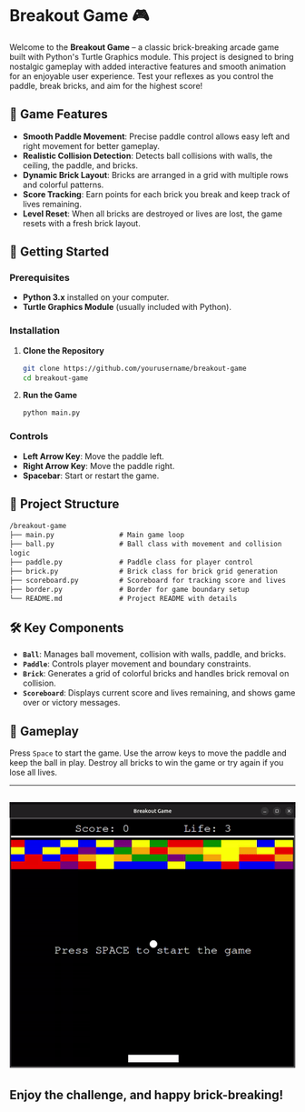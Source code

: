# Breakout Game 🎮

Welcome to the **Breakout Game** – a classic brick-breaking arcade game built with Python's Turtle Graphics module. This project is designed to bring nostalgic gameplay with added interactive features and smooth animation for an enjoyable user experience. Test your reflexes as you control the paddle, break bricks, and aim for the highest score!

## 🎲 Game Features

- **Smooth Paddle Movement**: Precise paddle control allows easy left and right movement for better gameplay.
- **Realistic Collision Detection**: Detects ball collisions with walls, the ceiling, the paddle, and bricks.
- **Dynamic Brick Layout**: Bricks are arranged in a grid with multiple rows and colorful patterns.
- **Score Tracking**: Earn points for each brick you break and keep track of lives remaining.
- **Level Reset**: When all bricks are destroyed or lives are lost, the game resets with a fresh brick layout.

## 🚀 Getting Started

### Prerequisites

- **Python 3.x** installed on your computer.
- **Turtle Graphics Module** (usually included with Python).

### Installation

1. **Clone the Repository**
   ```bash
   git clone https://github.com/yourusername/breakout-game
   cd breakout-game
   ```

2. **Run the Game**
   ```bash
   python main.py
   ```

### Controls

- **Left Arrow Key**: Move the paddle left.
- **Right Arrow Key**: Move the paddle right.
- **Spacebar**: Start or restart the game.

## 📂 Project Structure

```
/breakout-game
├── main.py                # Main game loop
├── ball.py                # Ball class with movement and collision logic
├── paddle.py              # Paddle class for player control
├── brick.py               # Brick class for brick grid generation
├── scoreboard.py          # Scoreboard for tracking score and lives
├── border.py              # Border for game boundary setup
└── README.md              # Project README with details
```

## 🛠️ Key Components

- **`Ball`**: Manages ball movement, collision with walls, paddle, and bricks.
- **`Paddle`**: Controls player movement and boundary constraints.
- **`Brick`**: Generates a grid of colorful bricks and handles brick removal on collision.
- **`Scoreboard`**: Displays current score and lives remaining, and shows game over or victory messages.

## 🎉 Gameplay

Press `Space` to start the game. Use the arrow keys to move the paddle and keep the ball in play. Destroy all bricks to win the game or try again if you lose all lives.

---
![BreakOut Game Demo](assets/demo.gif)
---

## Enjoy the challenge, and happy brick-breaking!
